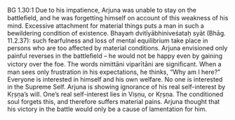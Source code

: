BG 1.30:1	Due to his impatience, Arjuna was unable to stay on the battleﬁeld, and he was forgetting himself on account of this weakness of his mind. Excessive attachment for material things puts a man in such a bewildering condition of existence. Bhayaṁ dvitīyābhiniveśataḥ syāt (Bhāg. 11.2.37): such fearfulness and loss of mental equilibrium take place in persons who are too affected by material conditions. Arjuna envisioned only painful reverses in the battleﬁeld – he would not be happy even by gaining victory over the foe. The words nimittāni viparītāni are signiﬁcant. When a man sees only frustration in his expectations, he thinks, “Why am I here?” Everyone is interested in himself and his own welfare. No one is interested in the Supreme Self. Arjuna is showing ignorance of his real self-interest by Kṛṣṇa’s will. One’s real self-interest lies in Viṣṇu, or Kṛṣṇa. The conditioned soul forgets this, and therefore suffers material pains. Arjuna thought that his victory in the battle would only be a cause of lamentation for him.